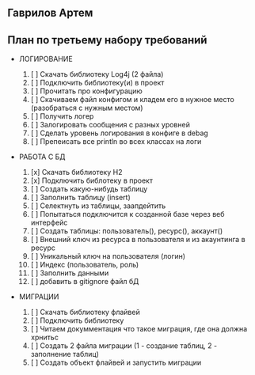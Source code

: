 ## Гаврилов Артем

## План по третьему набору требований
* ЛОГИРОВАНИЕ
    1. [ ] Скачать библиотеку Log4j (2 файла)
    2. [ ] Подключить библиотеку(и) в проект
    3. [ ] Прочитать про конфигурацию
    4. [ ] Скачиваем файл конфигом и кладем его в нужное место (разобраться с нужным местом)
    5. [ ] Получить логер
    6. [ ] Залогировать сообщения с разных уровней
    7. [ ] Сделать уровень логирования в конфиге в debag
    8. [ ] Препеисать все println во всех классах на логи

* РАБОТА С БД
    1. [x] Скачать библиотеку H2
    2. [x] Подключить библотеку в проект
    3. [ ] Создать какую-нибудь таблицу
    4. [ ] Заполнить таблицу (insert)
    5. [ ] Селектнуть из таблицы, заапдейтить
    6. [ ] Попытаться подключится к созданной базе через веб интерфейс
    7. [ ] Создать таблицы: пользователь(), ресурс(), аккаунт()
    8. [ ] Внешний ключ из ресурса в пользователя и из акаунтинга в ресурс
    9. [ ] Уникальный ключ на пользователя (логин)
    10. [ ] Индекс (пользователь, роль)
    11. [ ] Заполнить данными
    12. [ ] добавить в gitignore файл бД

* МИГРАЦИИ
    1. [ ] Скачать библиотеку флайвей
    2. [ ] Подключить библиотеку
    3. [ ] Читаем докумментация что такое миграция, где она должна хрнитьс
    4. [ ] Создать 2 файла миграции (1 - создание таблиц, 2 - заполнение таблиц)
    5. [ ] Создать объект флайвей и запустить миграции
